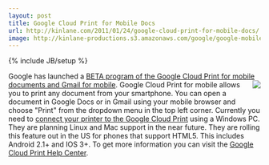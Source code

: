 ```yaml
---
layout: post
title: Google Cloud Print for Mobile Docs
url: http://kinlane.com/2011/01/24/google-cloud-print-for-mobile-docs/
image: http://kinlane-productions.s3.amazonaws.com/google/google-mobile-cloud-print.png
---
```

{% include JB/setup %}
Google has launched a <a href="http://googlemobile.blogspot.com/2011/01/cloud-printing-on-go.html" target="_blank">BETA program of the Google Cloud Print for mobile documents and Gmail for mobile</a>. <img src="http://kinlane-productions.s3.amazonaws.com/google/google-mobile-cloud-print.png"  align="right" />
Google Cloud Print for mobile allows you to print any document from your smartphone. You can open a document in Google Docs or in Gmail using your mobile browser and choose "Print" from the dropdown menu in the top left corner.
Currently you need to <a href="http://www.google.com/cloudprint" target="_blank">connect your printer to the Google Cloud Print</a> using a Windows PC. They are planning Linux and Mac support in the near future.
They are rolling this feature out in the US for phones that support HTML5. This includes Android 2.1+ and IOS 3+.
To get more information you can visit the <a href="http://www.google.com/cloudprint" target="_blank">Google Cloud Print Help Center</a>.